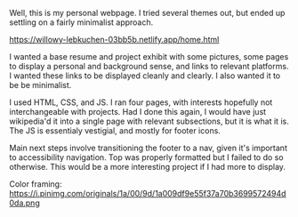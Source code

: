 Well, this is my personal webpage. I tried several themes out, but ended up settling on a fairly minimalist approach.

https://willowy-lebkuchen-03bb5b.netlify.app/home.html


I wanted a base resume and project exhibit with some pictures, some pages to display a personal and background sense, and links to relevant platforms.
I wanted these links to be displayed cleanly and clearly.
I also wanted it to be be minimalist.

I used HTML, CSS, and JS. I ran four pages, with interests hopefully not interchangeable with projects. Had I done this again, I would have just wikipedia'd it into a single page with relevant subsections, but it is what it is. The JS is essentialy vestigial, and mostly for footer icons.

Main next steps involve transitioning the footer to a nav, given it's important to accessibility navigation. Top was properly formatted but I failed to do so otherwise. This would be a more interesting project if I had more to display.


Color framing:
https://i.pinimg.com/originals/1a/00/9d/1a009df9e55f37a70b3699572494d0da.png
